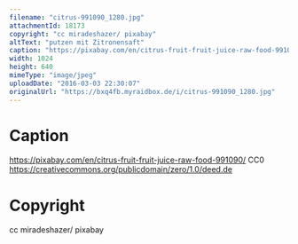 ```yaml
---
filename: "citrus-991090_1280.jpg"
attachmentId: 18173
copyright: "cc miradeshazer/ pixabay"
altText: "putzen mit Zitronensaft"
caption: "https://pixabay.com/en/citrus-fruit-fruit-juice-raw-food-991090/\nCC0\nhttps://creativecommons.org/publicdomain/zero/1.0/deed.de"
width: 1024
height: 640
mimeType: "image/jpeg"
uploadDate: "2016-03-03 22:30:07"
originalUrl: "https://bxq4fb.myraidbox.de/i/citrus-991090_1280.jpg"
---
```


# Caption

https://pixabay.com/en/citrus-fruit-fruit-juice-raw-food-991090/
CC0
https://creativecommons.org/publicdomain/zero/1.0/deed.de

# Copyright

cc miradeshazer/ pixabay

